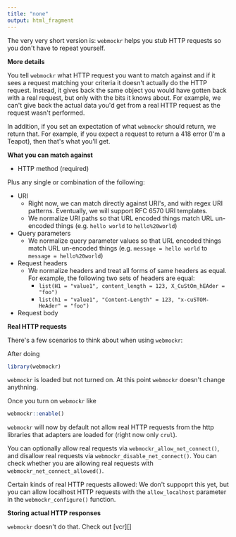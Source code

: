 ```yaml
---
title: "none"
output: html_fragment
---
```


The very very short version is: `webmockr` helps you stub HTTP requests so you 
don't have to repeat yourself.

**More details**

You tell `webmockr` what HTTP request you want to match against and if it sees a 
request matching your criteria it doesn't actually do the HTTP request. Instead,
it gives back the same object you would have gotten back with a real request, but 
only with the bits it knows about. For example, we can't give back the actual 
data you'd get from a real HTTP request as the request wasn't performed.

In addition, if you set an expectation of what `webmockr` should return, we 
return that. For example, if you expect a request to return a 418 error 
(I'm a Teapot), then that's what you'll get.

**What you can match against**

* HTTP method (required)

Plus any single or combination of the following:

* URI
    * Right now, we can match directly against URI's, and with regex URI patterns. 
  Eventually, we will support RFC 6570 URI templates. 
    * We normalize URI paths so that URL encoded things match 
  URL un-encoded things (e.g. `hello world` to `hello%20world`)
* Query parameters
    * We normalize query parameter values so that URL encoded things match 
  URL un-encoded things (e.g. `message = hello world` to 
  `message = hello%20world`)
* Request headers
    * We normalize headers and treat all forms of same headers as equal. For 
  example, the following two sets of headers are equal:
        * `list(H1 = "value1", content_length = 123, X_CuStOm_hEAder = "foo")`
        * `list(h1 = "value1", "Content-Length" = 123, "x-cuSTOM-HeAder" = "foo")`
* Request body

**Real HTTP requests**

There's a few scenarios to think about when using `webmockr`:

After doing

```r
library(webmockr)
```

`webmockr` is loaded but not turned on. At this point `webmockr` doesn't 
change anythning.

Once you turn on `webmockr` like 

```r
webmockr::enable()
```

`webmockr` will now by default not allow real HTTP requests from the http 
libraries that adapters are loaded for (right now only `crul`).

You can optionally allow real requests via `webmockr_allow_net_connect()`, and
disallow real requests via `webmockr_disable_net_connect()`. You can check 
whether you are allowing real requests with `webmockr_net_connect_allowed()`.

Certain kinds of real HTTP requests allowed: We don't suppoprt this yet, 
but you can allow localhost HTTP requests with the `allow_localhost` parameter
in the `webmockr_configure()` function. 

**Storing actual HTTP responses**

`webmockr` doesn't do that. Check out [vcr][]
